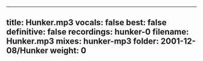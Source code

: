 
---
title: Hunker.mp3
vocals: false
best: false
definitive: false
recordings: hunker-0
filename: Hunker.mp3
mixes: hunker-mp3
folder: 2001-12-08/Hunker
weight: 0
---
